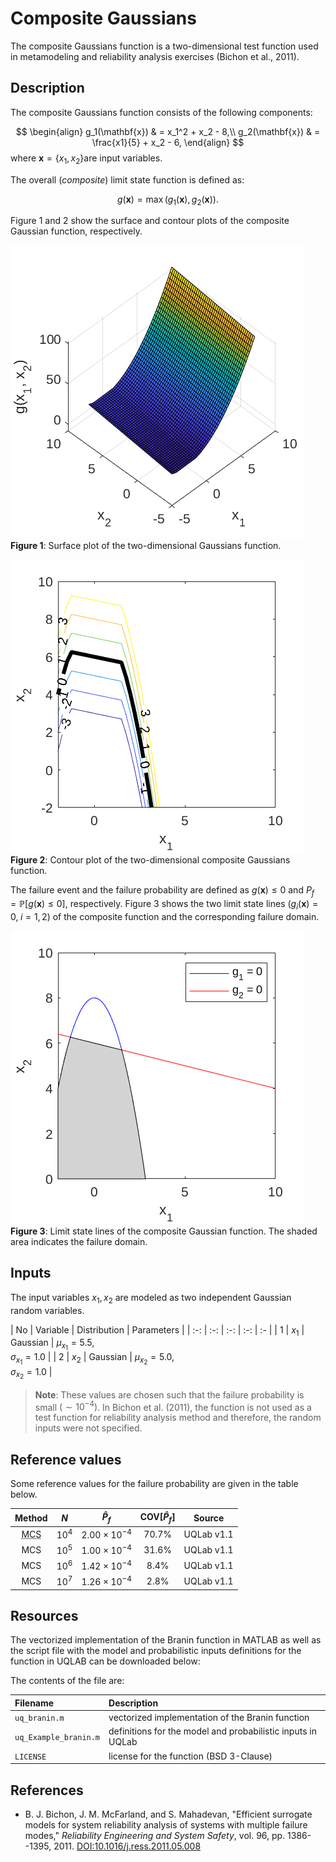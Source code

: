 # Composite Gaussians

[//]: # "Benchmark type: test-case"
[//]: # "Application fields: metamodeling, reliability"
[//]: # "Dimension: 2-dimension"

The composite Gaussians function is a two-dimensional test function used in metamodeling and reliability analysis exercises (Bichon et al., 2011).

## Description

The composite Gaussians function consists of the following components:

$$
\begin{align}
g_1(\mathbf{x}) & = x_1^2 + x_2 - 8,\\
g_2(\mathbf{x}) & = \frac{x1}{5} + x_2 - 6,
\end{align}
$$
where $\mathbf{x} = \{x_1, x_2\}​$ are input variables.

The overall (_composite_) limit state function is defined as:

$$
g(\mathbf{x}) = \max{(g_1(\mathbf{x}), g_2(\mathbf{x}))}.
$$

Figure 1 and 2 show the surface and contour plots of the composite Gaussian function, respectively.

![Composite Gaussians Surface](./compositeGaussiansSurface.png)
**Figure 1**: Surface plot of the two-dimensional Gaussians function.

![Composite Gaussians Contour](./compositeGaussiansContour.png)
**Figure 2**: Contour plot of the two-dimensional composite Gaussians function.

The failure event and the failure probability are defined as $g(\mathbf{x}) \leq 0$ and $P_f = \mathbb{P}[g(\mathbf{x}) \leq 0]$, respectively. Figure 3 shows the two limit state lines $(g_i(\mathbf{x}) = 0, \; i = 1,2)$ of the composite function and the corresponding failure domain.

![Composite Gaussians Function](./compositeGaussiansFailureDomain.png)
**Figure 3**: Limit state lines of the composite Gaussian function. The shaded area indicates the failure domain.

## Inputs

The input variables $x_1, x_2$ are modeled as two independent Gaussian random variables.

| No | Variable | Distribution | Parameters |
| :-: | :-: | :-: | :-: | :- |
| 1 | $x_1$ | Gaussian | $\mu_{x_1} = 5.5,$<br />$\sigma_{x_1} = 1.0$ |
| 2 | $x_2$ | Gaussian | $\mu_{x_2} = 5.0,$<br />$\sigma_{x_2} = 1.0$  |

> **Note**: These values are chosen such that the failure probability is small $(\sim 10^{-4})$. In Bichon et al. (2011), the function is not used as a test function for reliability analysis method and therefore, the random inputs were not specified.

## Reference values

Some reference values for the failure probability are given in the table below.

|  Method   | $N$ |  $\hat{P}_f$   | $\text{COV}[\hat{P}_f]$ |  Source  |
| :-------: | :---------: | :--: | :------: | :------------------: |
| <abbr title="Monte Carlo simulation">MCS</abbr> | $10^{4}$    | $2.00 \times 10^{-4}$ | $70.7\%$ | UQLab v1.1 |
| MCS | $10^{5}$    | $1.00 \times 10^{-4}$ | $31.6\%$ | UQLab v1.1 |
| MCS | $10^{6}$    | $1.42 \times 10^{-4}$ | $8.4\%$ | UQLab v1.1 |
| MCS | $10^{7}$    | $1.26 \times 10^{-4}$ | $2.8\%$ | UQLab v1.1 |

## Resources


The vectorized implementation of the Branin function in MATLAB as well as the script file with the model and probabilistic inputs definitions for the function in UQLAB can be downloaded below:
 
The contents of the file are:

| Filename | Description |
| :- | :- |
| `uq_branin.m` | vectorized implementation of the Branin function |
| `uq_Example_branin.m` | definitions for the model and probabilistic inputs in UQLab |
| `LICENSE` | license for the function (BSD 3-Clause) |

## References

* B. J. Bichon, J. M. McFarland, and S. Mahadevan, "Efficient surrogate models for system reliability analysis of systems with multiple failure modes," _Reliability Engineering and System Safety_, vol. 96, pp. 1386--1395, 2011. [DOI:10.1016/j.ress.2011.05.008](https://doi.org/10.1016/j.ress.2011.05.008)

